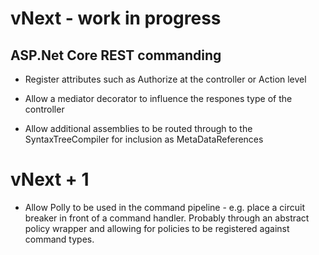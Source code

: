 # vNext - work in progress

## ASP.Net Core REST commanding

* Register attributes such as Authorize at the controller or Action level

* Allow a mediator decorator to influence the respones type of the controller

* Allow additional assemblies to be routed through to the SyntaxTreeCompiler for inclusion as MetaDataReferences



# vNext + 1

* Allow Polly to be used in the command pipeline - e.g. place a circuit breaker in front of a command handler. Probably through an abstract policy wrapper and allowing for policies to be registered against command types.
